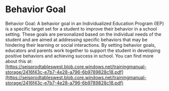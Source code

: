 # Behavior Goal
Behavior Goal: A behavior goal in an Individualized Education Program (IEP) is a specific target set for a student to improve their behavior in a school setting. These goals are personalized based on the individual needs of the student and are aimed at addressing specific behaviors that may be hindering their learning or social interactions. By setting behavior goals, educators and parents work together to support the student in developing positive behaviors and achieving success in school.
You can find more about this at: [https://seisprodtableswest.blob.core.windows.net/trainingmanual-storage/2416f43c-e7b7-4e28-a796-6b9789828c18.pdf](https://seisprodtableswest.blob.core.windows.net/trainingmanual-storage/2416f43c-e7b7-4e28-a796-6b9789828c18.pdf)